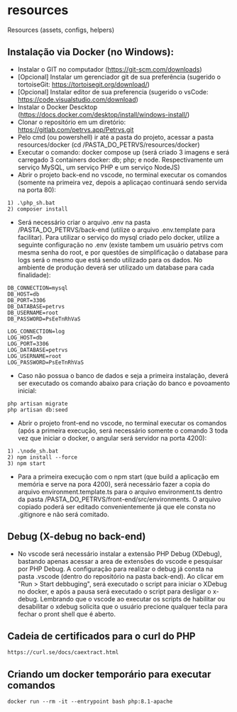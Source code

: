 # resources
Resources (assets, configs, helpers)

## Instalação via Docker (no Windows):

- Instalar o GIT no computador (https://git-scm.com/downloads)
- [Opcional] Instalar um gerenciador git de sua preferência (sugerido o tortoiseGit: https://tortoisegit.org/download/)
- [Opcional] Instalar editor de sua preferencia (sugerido o vsCode: https://code.visualstudio.com/download)
- Instalar o Docker Descktop (https://docs.docker.com/desktop/install/windows-install/)
- Clonar o repositório em um diretório: https://gitlab.com/petrvs.app/Petrvs.git
- Pelo cmd (ou powershell) ir até a pasta do projeto, acessar a pasta resources/docker (cd /PASTA_DO_PETRVS/resources/docker)
- Executar o comando: docker compose up (será criado 3 imagens e será carregado 3 containers docker: db; php; e node. Respectivamente um serviço MySQL, um serviço PHP e um serviço NodeJS)
- Abrir o projeto back-end no vscode, no terminal executar os comandos (somente na primeira vez, depois a aplicaçao continuará sendo servida na porta 80): 
```
1) .\php_sh.bat
2) composer install
```
- Será necessário criar o arquivo .env na pasta /PASTA_DO_PETRVS/back-end (utilize o arquivo .env.template para facilitar). Para utilizar o serviço do mysql criado pelo docker, utilize a seguinte configuração no .env (existe tambem um usuário petrvs com mesma senha do root, e por questões de simplificação o database para logs será o mesmo que está sendo utilizado para os dados. No ambiente de produção deverá ser utilizado um database para cada finalidade):
```
DB_CONNECTION=mysql
DB_HOST=db
DB_PORT=3306
DB_DATABASE=petrvs
DB_USERNAME=root
DB_PASSWORD=PsEeTnRhVaS

LOG_CONNECTION=log
LOG_HOST=db
LOG_PORT=3306
LOG_DATABASE=petrvs
LOG_USERNAME=root
LOG_PASSWORD=PsEeTnRhVaS
```
- Caso não possua o banco de dados e seja a primeira instalação, deverá ser executado os comando abaixo para criação do banco e povoamento inicial:
```
php artisan migrate
php artisan db:seed
```
- Abrir o projeto front-end no vscode, no terminal executar os comandos (após a primeira execução, será necessário somente o comando 3 toda vez que iniciar o docker, o angular será servidor na porta 4200): 
```
1) .\node_sh.bat
2) npm install --force
3) npm start
```
- Para a primeira execução com o npm start (que build a aplicação em memória e serve na pora 4200), será necessário fazer a copia do arquivo environment.template.ts para o arquivo environment.ts dentro da pasta /PASTA_DO_PETRVS/front-end/src/environments. O arquivo copiado poderá ser editado convenientemente já que ele consta no .gitignore e não será comitado.

## Debug (X-debug no back-end)

- No vscode será necessário instalar a extensão PHP Debug (XDebug), bastando apenas acessar a area de extensões do vscode e pesquisar por PHP Debug. A configuração para realizar o debug já consta na pasta .vscode (dentro do repositório na pasta back-end). Ao clicar em "Run > Start debbuging", será executado o script para iniciar o XDebug no docker, e após a pausa será executado o script para desligar o x-debug. Lembrando que o vscode ao executar os scripts de habilitar ou desabilitar o xdebug solicita que o usuário precione qualquer tecla para fechar o pront shell que é aberto. 

## Cadeia de certificados para o curl do PHP
```
https://curl.se/docs/caextract.html
```

## Criando um docker temporário para executar comandos
```
docker run --rm -it --entrypoint bash php:8.1-apache
```
